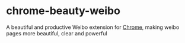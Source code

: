 chrome-beauty-weibo
==================

A beautiful and productive Weibo extension for [Chrome](http://chrome.google.com), making weibo   pages more beautiful, clear and powerful
